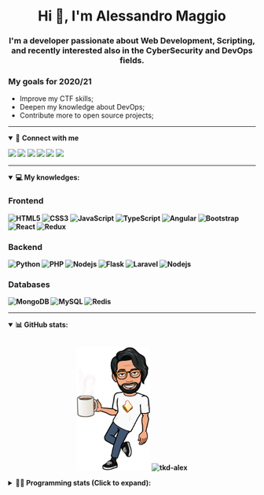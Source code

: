<h1 align="center">Hi 👋, I'm Alessandro Maggio</h1>
<h3 align="center">I'm a developer passionate about Web Development, Scripting, and recently interested also in the CyberSecurity and DevOps fields.</h3>

### My goals for 2020/21
- Improve my CTF skills;
- Deepen my knowledge about DevOps;
- Contribute more to open source projects;

____

<details open>
<summary>🤝 <b>Connect with me<b></summary>

<p align = "center">

[<img src="https://img.shields.io/badge/twitter-1DA1F2.svg?&style=for-the-badge&logo=twitter&logoColor=white" />](https://twitter.com/TkdAxel)
[<img src ="https://img.shields.io/badge/portfolio-web-%23.svg?&style=for-the-badge&logo=&logoColor=white%22">](https://alessandromaggio.it/)
[<img src ="https://img.shields.io/badge/Telegram-1ca0f1.svg?&style=for-the-badge&logo=Telegram&logoColor=white%22&link=https://t.me/TkdAlex">](https://t.me/TkdAlex/)
[<img src="https://img.shields.io/badge/gmail-c14438.svg?&style=for-the-badge&logo=Gmail&logoColor=white&link=mailto:alex.tkd.alex@gmail.com"/>](mailto:alex.tkd.alex@gmail.com)
[<img src="https://img.shields.io/badge/linkedin-0077B5.svg?&style=for-the-badge&logo=linkedin&logoColor=white" />](https://www.linkedin.com/in/aalessandromaggio/)
[<img src = "https://img.shields.io/badge/instagram-E4405F.svg?&style=for-the-badge&logo=instagram&logoColor=white">](https://www.instagram.com/tkd_alex/)
<!--- [![Visits Badge](https://badges.pufler.dev/visits/tkd-alex/tkd-alex?style=for-the-badge&color=blue)](https://github.com/tkd-alex/tkd-alex) -->

</p>

</details>

---

<details open>
<summary>💻 <b>My knowledges</b>: </summary>

### Frontend
![HTML5](https://img.shields.io/badge/-HTML5-E34F26.svg?style=for-the-badge&logo=html5&logoColor=ffffff)
![CSS3](https://img.shields.io/badge/-CSS3-1572B6.svg?style=for-the-badge&logo=css3)
![JavaScript](https://img.shields.io/badge/-JavaScript-282C34?style=for-the-badge&logo=javascript)
![TypeScript](https://img.shields.io/badge/-TypeScript-007ACC?style=for-the-badge&logo=typescript)
![Angular](https://img.shields.io/badge/-Angular-DD0031?style=for-the-badge&logo=angular)
![Bootstrap](https://img.shields.io/badge/-Bootstrap-563D7C.svg?style=for-the-badge&logo=bootstrap)
![React](https://img.shields.io/badge/-React-282C34.svg?style=for-the-badge&logo=react&logoColor=ffffff)
![Redux](https://img.shields.io/badge/-Redux-764ABC.svg?style=for-the-badge&logo=redux)

### Backend
![Python](https://img.shields.io/badge/-Python-3776AB.svg?style=for-the-badge&logo=Python&logoColor=ffffff)
![PHP](https://img.shields.io/badge/-PHP-777BB4.svg?style=for-the-badge&logo=PHP&logoColor=ffffff)
![Nodejs](https://img.shields.io/badge/-Bash-4EAA25.svg?style=for-the-badge&logo=gnu-bash&logoColor=ffffff)
![Flask](https://img.shields.io/badge/-Flask-282C34.svg?style=for-the-badge&logo=flask)
![Laravel](https://img.shields.io/badge/-Laravel-FF2D20.svg?style=for-the-badge&logo=laravel&logoColor=ffffff)
![Nodejs](https://img.shields.io/badge/-Nodejs-339933.svg?style=for-the-badge&logo=Node.js&logoColor=ffffff)

### Databases
![MongoDB](https://img.shields.io/badge/-MongoDB-47A248?style=for-the-badge&logo=mongodb&logoColor=ffffff)
![MySQL](https://img.shields.io/badge/-MySQL-4479A1?style=for-the-badge&logo=mysql&logoColor=ffffff)
![Redis](https://img.shields.io/badge/-Redis-DC382D?style=for-the-badge&logo=Redis&logoColor=ffffff)

</details>

---

<details open>
 <summary>📊 <b>GitHub stats</b>: </summary>

<br>

<p align = "center">
    <img src="https://raw.githubusercontent.com/Tkd-Alex/tkd-alex/master/images/321517cd-ff68-41a7-b0d1-e765680568a7-8b6448d9-c944-4146-b633-adbdd25cb471-v1.png" height="250" />
    <img src="https://github-readme-stats.vercel.app/api?username=tkd-alex&show_icons=true&count_private=true&hide_border=true&line_height=25" alt="tkd-alex">
</p>

</design>

<details>
 <summary>👨‍💻 <b>Programming stats (Click to expand)</b>: </summary>
 
<!--START_SECTION:waka-->
**I'm an Early 🐤** 

```text
🌞 Morning    320 commits    █████░░░░░░░░░░░░░░░░░░░░   21.93% 
🌆 Daytime    603 commits    ██████████░░░░░░░░░░░░░░░   41.33% 
🌃 Evening    499 commits    ████████░░░░░░░░░░░░░░░░░   34.2% 
🌙 Night      37 commits     ░░░░░░░░░░░░░░░░░░░░░░░░░   2.54%

```
📅 **I'm Most Productive on Wednesday** 

```text
Monday       231 commits    ████░░░░░░░░░░░░░░░░░░░░░   15.83% 
Tuesday      245 commits    ████░░░░░░░░░░░░░░░░░░░░░   16.79% 
Wednesday    302 commits    █████░░░░░░░░░░░░░░░░░░░░   20.7% 
Thursday     225 commits    ███░░░░░░░░░░░░░░░░░░░░░░   15.42% 
Friday       249 commits    ████░░░░░░░░░░░░░░░░░░░░░   17.07% 
Saturday     91 commits     █░░░░░░░░░░░░░░░░░░░░░░░░   6.24% 
Sunday       116 commits    ██░░░░░░░░░░░░░░░░░░░░░░░   7.95%

```


📊 **This Week I Spent My Time On** 

```text
⌚︎ Time Zone: Europe/Rome

💬 Programming Languages: 
Python                   4 hrs 9 mins        ██████░░░░░░░░░░░░░░░░░░░   24.67% 
Java                     3 hrs 59 mins       ██████░░░░░░░░░░░░░░░░░░░   23.69% 
JavaScript               3 hrs 3 mins        ████░░░░░░░░░░░░░░░░░░░░░   18.18% 
Markdown                 1 hr 17 mins        ██░░░░░░░░░░░░░░░░░░░░░░░   7.71% 
Text                     1 hr 9 mins         █░░░░░░░░░░░░░░░░░░░░░░░░   6.84%

🔥 Editors: 
VS Code                  11 hrs 49 mins      █████████████████░░░░░░░░   70.33% 
Android Studio           2 hrs 30 mins       ███░░░░░░░░░░░░░░░░░░░░░░   14.96% 
Sublime Text             2 hrs 28 mins       ███░░░░░░░░░░░░░░░░░░░░░░   14.71%

🐱‍💻 Projects: 
Twitch-Channel-Points-Min4 hrs 1 min         ██████░░░░░░░░░░░░░░░░░░░   23.93% 
PandaScripts-Chrome-Exten3 hrs 21 mins       █████░░░░░░░░░░░░░░░░░░░░   19.95% 
Unknown Project          2 hrs 28 mins       ███░░░░░░░░░░░░░░░░░░░░░░   14.71% 
Parental Control         2 hrs 27 mins       ███░░░░░░░░░░░░░░░░░░░░░░   14.64% 
Giannetto-Mobile         1 hr 52 mins        ██░░░░░░░░░░░░░░░░░░░░░░░   11.19%

💻 Operating System: 
Linux                    16 hrs 49 mins      █████████████████████████   100.0%

```

**I Mostly Code in Python** 

```text
Python                   29 repos            ██████████░░░░░░░░░░░░░░░   39.73% 
JavaScript               12 repos            ████░░░░░░░░░░░░░░░░░░░░░   16.44% 
CSS                      6 repos             ██░░░░░░░░░░░░░░░░░░░░░░░   8.22% 
PHP                      5 repos             █░░░░░░░░░░░░░░░░░░░░░░░░   6.85% 
HTML                     5 repos             █░░░░░░░░░░░░░░░░░░░░░░░░   6.85%

```



 Last Updated on 20/11/2021
<!--END_SECTION:waka-->

</details>
